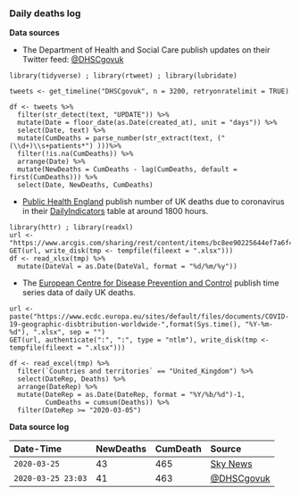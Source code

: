 
### Daily deaths log

**Data sources**

- The Department of Health and Social Care publish updates on their Twitter feed: <a href="https://twitter.com/DHSCgovuk" target="_blank">@DHSCgovuk</a>

```
library(tidyverse) ; library(rtweet) ; library(lubridate)

tweets <- get_timeline("DHSCgovuk", n = 3200, retryonratelimit = TRUE)

df <- tweets %>%
  filter(str_detect(text, "UPDATE")) %>% 
  mutate(Date = floor_date(as.Date(created_at), unit = "days")) %>%
  select(Date, text) %>%
  mutate(CumDeaths = parse_number(str_extract(text, ("(\\d+)\\s+patients*") )))%>%
  filter(!is.na(CumDeaths)) %>%
  arrange(Date) %>% 
  mutate(NewDeaths = CumDeaths - lag(CumDeaths, default = first(CumDeaths))) %>% 
  select(Date, NewDeaths, CumDeaths)
```

- <a href="https://www.gov.uk/government/publications/covid-19-track-coronavirus-cases" target="_blank">Public Health England</a> publish number of UK deaths due to coronavirus in their <a href="https://www.arcgis.com/home/item.html?id=bc8ee90225644ef7a6f4dd1b13ea1d67" target="_blank">DailyIndicators</a> table at around 1800 hours.

```
library(httr) ; library(readxl)
url <- "https://www.arcgis.com/sharing/rest/content/items/bc8ee90225644ef7a6f4dd1b13ea1d67/data"
GET(url, write_disk(tmp <- tempfile(fileext = ".xlsx")))
df <- read_xlsx(tmp) %>% 
  mutate(DateVal = as.Date(DateVal, format = "%d/%m/%y"))
```

- The <a href="https://www.ecdc.europa.eu/en/publications-data/download-todays-data-geographic-distribution-covid-19-cases-worldwide" target="_blank">European Centre for Disease Prevention and Control</a> publish time series data of daily UK deaths.

```
url <- paste("https://www.ecdc.europa.eu/sites/default/files/documents/COVID-19-geographic-disbtribution-worldwide-",format(Sys.time(), "%Y-%m-%d"), ".xlsx", sep = "")
GET(url, authenticate(":", ":", type = "ntlm"), write_disk(tmp <- tempfile(fileext = ".xlsx")))

df <- read_excel(tmp) %>% 
  filter(`Countries and territories` == "United_Kingdom") %>% 
  select(DateRep, Deaths) %>% 
  arrange(DateRep) %>% 
  mutate(DateRep = as.Date(DateRep, format = "%Y/%b/%d")-1,
         CumDeaths = cumsum(Deaths)) %>% 
  filter(DateRep >= "2020-03-05")
```


**Data source log**

|Date-Time |NewDeaths |CumDeath |Source  | 
|:--- |:--- |:--- |:--- 
|`2020-03-25`| 43 | 465 | <a href="https://news.sky.com/story/coronavirus-uk-death-toll-reaches-435-after-rise-in-scotland-and-wales-11963431" target="_blank">Sky News</a> |
|`2020-03-25 23:03`| 41 | 463 | <a href="https://twitter.com/DHSCgovuk/status/1242950122981470208?s=20" target="_blank">@DHSCgovuk</a> |

